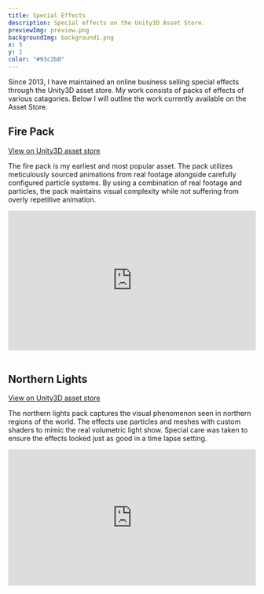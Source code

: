 ```yaml
---
title: Special Effects
description: Special effects on the Unity3D Asset Store.
previewImg: preview.png
backgroundImg: background1.png
x: 5
y: 2
color: "#93c2b0"
---
```

Since 2013, I have maintained an online business selling special effects through the Unity3D asset store. My work consists of packs of effects of various catagories. Below I will outline the work currently available on the Asset Store.  


Fire Pack
-------

<a style="color:inherit;" href="https://assetstore.unity.com/packages/vfx/particles/fire-explosions/ian-s-fire-pack-69661">View on Unity3D asset store</a>

The fire pack is my earliest and most popular asset. The pack utilizes meticulously sourced animations from real footage alongside carefully configured particle systems. By using a combination of real footage and particles, the pack maintains visual complexity while not suffering from overly repetitive animation. 
<div style="padding:56.25% 0 0 0;position:relative;"><iframe src="https://player.vimeo.com/video/637926735?h=ec74d07799&amp;badge=0&amp;autopause=0&amp;player_id=0&amp;app_id=58479" frameborder="0" allow="autoplay; fullscreen; picture-in-picture" allowfullscreen style="position:absolute;top:0;left:0;width:100%;height:100%;" title="Fire Pack Demo"></iframe></div><script src="https://player.vimeo.com/api/player.js"></script>

<br/>

Northern Lights
-------

<a style="color:inherit;" href="https://assetstore.unity.com/packages/vfx/particles/environment/northern-lights-pack-86980">View on Unity3D asset store</a>

The northern lights pack captures the visual phenomenon seen in northern regions of the world. The effects use particles and meshes with custom shaders to mimic the real volumetric light show. Special care was taken to ensure the effects looked just as good in a time lapse setting.  

<!-- ![Northern Lights](./aurorapack.jpg) -->
<div style="padding:55% 0 0 0;position:relative;"><iframe src="https://player.vimeo.com/video/637957530?h=075a5dbb2f&amp;badge=0&amp;autopause=0&amp;player_id=0&amp;app_id=58479" frameborder="0" allow="autoplay; fullscreen; picture-in-picture" allowfullscreen style="position:absolute;top:0;left:0;width:100%;height:100%;" title="AuroraVideo.mp4"></iframe></div><script src="https://player.vimeo.com/api/player.js"></script>